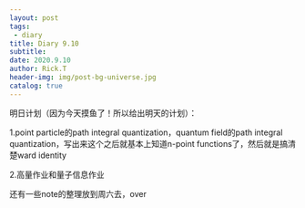 ```yaml
---
layout: post
tags: 
 - diary
title: Diary 9.10
subtitle: 
date: 2020.9.10
author: Rick.T
header-img: img/post-bg-universe.jpg
catalog: true
---
```


明日计划（因为今天摸鱼了！所以给出明天的计划）：

1.point particle的path integral quantization，quantum field的path integral quantization，写出来这个之后就基本上知道n-point functions了，然后就是搞清楚ward identity

2.高量作业和量子信息作业

还有一些note的整理放到周六去，over


